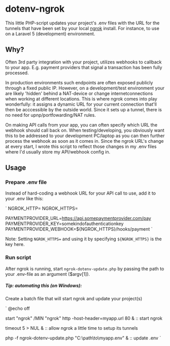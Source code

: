 # dotenv-ngrok
This little PHP-script updates your project's .env files with the URL for the tunnels that have been set by your local [ngrok](https://ngrok.com/) install. For instance, to use on a Laravel 5 (development) environment.

## Why?
Often 3rd party integration with your project, utilizes webhooks to callback to your app. E.g. payment providers that signal a transaction has been fully processed.

In production environments such endpoints are often exposed publicly through a fixed public IP.
However, on a development/test environment your are likely 'hidden' behind a NAT-device or change internetconnections when working at different locations.
This is where ngrok comes into play wonderfully: it assigns a dynamic URL for your current connection that'll then be acccessible by the outside world. Since it sets up a tunnel, there is no need for upnp/portfowarding/NAT rules.

On making API calls from your app, you can often specify which URL the webhook should call back on.
When testing/developing, you obviously want this to be addressed to your development PC/laptop as you can then further process the webhook as soon as it comes in.
Since the ngrok URL's change at every start, I wrote this script to reflect those changes in my .env files where I'd usually store my API/webhook config in.

## Usage
### Prepare .env file
Instead of hard-coding a webhook URL for your API call to use, add it to your .env like this:

`
NGROK_HTTP=
NGROK_HTTPS=

PAYMENTPROVIDER_URL=https://api.somepaymentprovider.com/pay
PAYMENTPROVIDER_KEY=somekindofauthenticationkey
PAYMENTPROVIDER_WEBHOOK=${NGROK_HTTPS}/hooks/payment
`

Note: Setting `NGROK_HTTPS=` and using it by specifying `${NGROK_HTTPS}` is the key here.

### Run script
After ngrok is running, start `ngrok-dotenv-update.php` by passing the path to your .env-file as an argument ($argv[1]).

##### Tip: automating this (on Windows):
Create a batch file that will start ngrok and update your project(s)

` 
@echo off

start "ngrok" /MIN "ngrok" http -host-header=myapp.url 80	& :: start ngrok

timeout 5 > NUL							& :: allow ngrok a little time to setup its tunnels

php -f ngrok-dotenv-update.php "C:\path\to\myapp\.env"		& :: update .env
`




